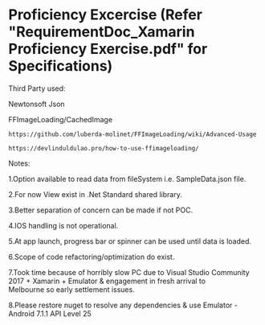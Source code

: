 # Proficiency Excercise (Refer "RequirementDoc_Xamarin Proficiency Exercise.pdf" for Specifications)

Third Party used:

  Newtonsoft Json

  FFImageLoading/CachedImage

    https://github.com/luberda-molinet/FFImageLoading/wiki/Advanced-Usage

    https://devlinduldulao.pro/how-to-use-ffimageloading/

Notes:

  1.Option available to read data from fileSystem i.e. SampleData.json file.

  2.For now View exist in .Net Standard shared library.

  3.Better separation of concern can be made if not POC.

  4.IOS handling is not operational.

  5.At app launch, progress bar or spinner can be used until data is loaded.

  6.Scope of code refactoring/optimization do exist.

  7.Took time because of horribly slow PC due to Visual Studio Community 2017 + Xamarin + Emulator & engagement in fresh arrival to    
    Melbourne so early settlement issues.
    
  8.Please restore nuget to resolve any dependencies & use Emulator - Android 7.1.1 API Level 25
